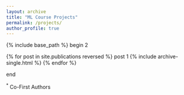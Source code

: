 ```yaml
---
layout: archive
title: "ML Course Projects"
permalink: /projects/
author_profile: true
---
```


{% include base_path %}
begin 2

{% for post in site.publications reversed %}
   post 1
  {% include archive-single.html %}
{% endfor %}

end

<sup>*</sup> Co-First Authors
